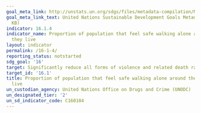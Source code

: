 ```yaml
---
goal_meta_link: http://unstats.un.org/sdgs/files/metadata-compilation/Metadata-Goal-16.pdf
goal_meta_link_text: United Nations Sustainable Development Goals Metadata (PDF 1,362
  KB)
indicator: 16.1.4
indicator_name: Proportion of population that feel safe walking alone around the area
  they live
layout: indicator
permalink: /16-1-4/
reporting_status: notstarted
sdg_goal: '16'
target: Significantly reduce all forms of violence and related death rates everywhere
target_id: '16.1'
title: Proportion of population that feel safe walking alone around the area they
  live
un_custodian_agency: United Nations Office on Drugs and Crime (UNODC)
un_designated_tier: '2'
un_sd_indicator_code: C160104
---
```

